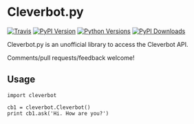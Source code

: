 Cleverbot.py
============

[![Travis](https://img.shields.io/travis/folz/cleverbot.py.svg?style=flat-square)](https://travis-ci.org/folz/cleverbot.py)
[![PyPI Version](https://img.shields.io/pypi/v/cleverbot.svg?style=flat-square)](https://pypi.python.org/pypi/cleverbot)
[![Python Versions](https://img.shields.io/pypi/pyversions/cleverbot.svg?style=flat-square)](https://pypi.python.org/pypi/cleverbot)
[![PyPI Downloads](https://img.shields.io/pypi/dm/cleverbot.svg?style=flat-square)](https://pypi.python.org/pypi/cleverbot)

Cleverbot.py is an unofficial library to access the Cleverbot API.

Comments/pull requests/feedback welcome!

Usage
-----

```
import cleverbot

cb1 = cleverbot.Cleverbot()
print cb1.ask('Hi. How are you?')
```
